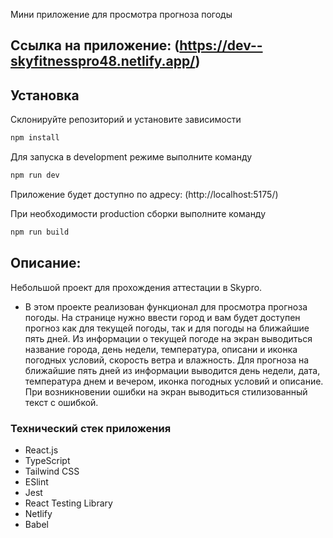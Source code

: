 Мини приложение для просмотра прогноза погоды

## Ссылка на приложение: (https://dev--skyfitnesspro48.netlify.app/)

## Установка

Склонируйте репозиторий и установите зависимости

```sh
npm install
```

Для запуска в development режиме выполните команду

```sh
npm run dev
```

Приложение будет доступно по адресу: (http://localhost:5175/)

При необходимости production сборки выполните команду

```sh
npm run build
```

## Описание:

Небольшой проект для прохождения аттестации в Skypro.

- В этом проекте реализован функционал для просмотра прогноза погоды. На странице нужно ввести город и вам будет доступен прогноз как для текущей погоды, так и для погоды на ближайшие пять дней. Из информации о текущей погоде на экран выводиться название города, день недели, температура, описани и иконка погодных условий, скорость ветра и влажность. Для прогноза на ближайшие пять дней из информации выводится день недели, дата, температура днем и вечером, иконка погодных условий и описание. При возникновении ошибки на экран выводиться стилизованный текст с ошибкой.


### Технический стек приложения

- React.js
- TypeScript
- Tailwind CSS
- ESlint
- Jest
- React Testing Library
- Netlify
- Babel